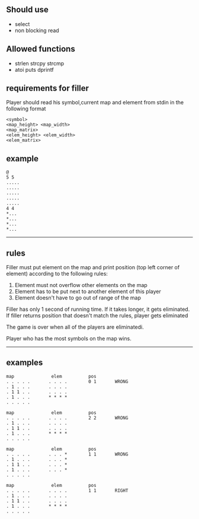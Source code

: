 ## Should use

* select
* non blocking read

## Allowed functions

 * strlen strcpy strcmp
 * atoi puts dprintf

## requirements for filler

Player should read his symbol,current map and element from stdin in the following format

```
<symbol>
<map_height> <map_width>
<map_matrix>
<elem_height> <elem_width>
<elem_matrix>
```

## example

```
@
5 5
.....
.....
.....
.....
.....
4 4
*...
*...
*...
*...
```


-----

## rules

Filler must put element on the map and print position (top left corner of element) according to the following rules:

1. Element must not overflow  other elements on the map
2. Element has to be put next to another element of this player
3. Element doesn't have to go out of range of the map

Filler has only 1 second of running time. If it takes longer, it gets eliminated.
If filler returns position that doesn't match the rules, player gets eliminated

The game is over when all of the players are eliminatedi.

Player who has the most symbols on the map wins.

-----

## examples

```
map              elem          pos
. . . . .       . . . .        0 1       WRONG
. 1 . . .       . . . .
. 1 1 . .       . . . .
. 1 . . .       * * * *
. . . . .
```

```
map              elem          pos
. . . . .       . . . .        2 2       WRONG
. 1 . . .       . . . .
. 1 1 . .       . . . .
. 1 . . .       * * * *
. . . . .
```

```
map              elem          pos
. . . . .       . . . *        1 1       WRONG
. 1 . . .       . . . *
. 1 1 . .       . . . *
. 1 . . .       . . . *
. . . . .
```
```
map              elem          pos
. . . . .       . . . .        1 1       RIGHT
. 1 . . .       . . . .
. 1 1 . .       . . . .
. 1 . . .       * * * *
. . . . .
```